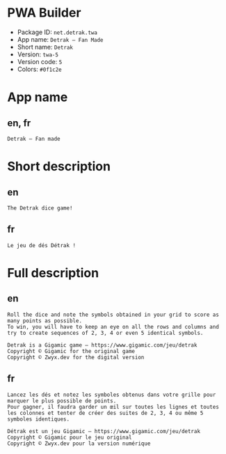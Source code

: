 # PWA Builder

- Package ID: `net.detrak.twa`
- App name: `Detrak – Fan Made`
- Short name: `Detrak`
- Version: `twa-5`
- Version code: `5`
- Colors: `#0f1c2e`

# App name

## en, fr

```
Detrak – Fan made
```

# Short description

## en

```
The Detrak dice game!
```

## fr

```
Le jeu de dés Détrak !
```

# Full description

## en

```
Roll the dice and note the symbols obtained in your grid to score as many points as possible.
To win, you will have to keep an eye on all the rows and columns and try to create sequences of 2, 3, 4 or even 5 identical symbols.

Detrak is a Gigamic game – https://www.gigamic.com/jeu/detrak
Copyright © Gigamic for the original game
Copyright © Zwyx.dev for the digital version
```

## fr

```
Lancez les dés et notez les symboles obtenus dans votre grille pour marquer le plus possible de points.
Pour gagner, il faudra garder un œil sur toutes les lignes et toutes les colonnes et tenter de créer des suites de 2, 3, 4 ou même 5 symboles identiques.

Détrak est un jeu Gigamic – https://www.gigamic.com/jeu/detrak
Copyright © Gigamic pour le jeu original
Copyright © Zwyx.dev pour la version numérique
```
